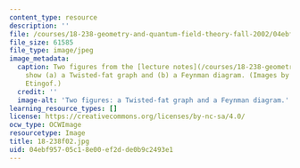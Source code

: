 ```yaml
---
content_type: resource
description: ''
file: /courses/18-238-geometry-and-quantum-field-theory-fall-2002/04ebf95705c18e00ef2dde0b9c2493e1_18-238f02.jpg
file_size: 61585
file_type: image/jpeg
image_metadata:
  caption: Two figures from the [lecture notes](/courses/18-238-geometry-and-quantum-field-theory-fall-2002/pages/lecture-notes)
    show (a) a Twisted-fat graph and (b) a Feynman diagram. (Images by Prof. Pavel
    Etingof.)
  credit: ''
  image-alt: 'Two figures: a Twisted-fat graph and a Feynman diagram.'
learning_resource_types: []
license: https://creativecommons.org/licenses/by-nc-sa/4.0/
ocw_type: OCWImage
resourcetype: Image
title: 18-238f02.jpg
uid: 04ebf957-05c1-8e00-ef2d-de0b9c2493e1
---
```

